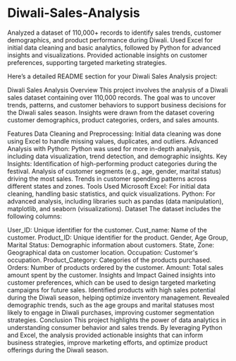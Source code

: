 # Diwali-Sales-Analysis
Analyzed a dataset of 110,000+ records to identify sales trends, customer demographics, and product performance during Diwali. Used Excel for initial data cleaning and basic analytics, followed by Python for advanced insights and visualizations. Provided actionable insights on customer preferences, supporting targeted marketing strategies.

Here’s a detailed README section for your Diwali Sales Analysis project:

Diwali Sales Analysis
Overview
This project involves the analysis of a Diwali sales dataset containing over 110,000 records. The goal was to uncover trends, patterns, and customer behaviors to support business decisions for the Diwali sales season. Insights were drawn from the dataset covering customer demographics, product categories, orders, and sales amounts.

Features
Data Cleaning and Preprocessing: Initial data cleaning was done using Excel to handle missing values, duplicates, and outliers.
Advanced Analysis with Python: Python was used for more in-depth analysis, including data visualization, trend detection, and demographic insights.
Key Insights:
Identification of high-performing product categories during the festival.
Analysis of customer segments (e.g., age, gender, marital status) driving the most sales.
Trends in customer spending patterns across different states and zones.
Tools Used
Microsoft Excel: For initial data cleaning, handling basic statistics, and quick visualizations.
Python: For advanced analysis, including libraries such as pandas (data manipulation), matplotlib, and seaborn (visualizations).
Dataset
The dataset includes the following columns:

User_ID: Unique identifier for the customer.
Cust_name: Name of the customer.
Product_ID: Unique identifier for the product.
Gender, Age Group, Marital Status: Demographic information about customers.
State, Zone: Geographical data on customer location.
Occupation: Customer's occupation.
Product_Category: Categories of the products purchased.
Orders: Number of products ordered by the customer.
Amount: Total sales amount spent by the customer.
Insights and Impact
Gained insights into customer preferences, which can be used to design targeted marketing campaigns for future sales.
Identified products with high sales potential during the Diwali season, helping optimize inventory management.
Revealed demographic trends, such as the age groups and marital statuses most likely to engage in Diwali purchases, improving customer segmentation strategies.
Conclusion
This project highlights the power of data analytics in understanding consumer behavior and sales trends. By leveraging Python and Excel, the analysis provided actionable insights that can inform business strategies, improve marketing efforts, and optimize product offerings during the Diwali season.

